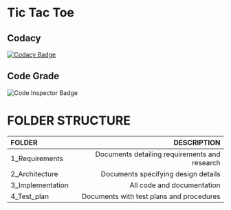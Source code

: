 # Tic Tac Toe
## Codacy
[![Codacy Badge](https://app.codacy.com/project/badge/Grade/2cd80779fd294e6c90c6c883725a3a0b)](https://www.codacy.com/gh/grautela678/M1_game_tic_tac_toe/dashboard?utm_source=github.com&amp;utm_medium=referral&amp;utm_content=grautela678/M1_game_tic_tac_toe&amp;utm_campaign=Badge_Grade)
## Code Grade
![Code Inspector Badge](https://api.codiga.io/project/29900/status/svg)

# FOLDER STRUCTURE
| FOLDER | DESCRIPTION |
| :---        |        ---: |
|1_Requirements   | Documents detailing requirements and research   | 
| 2_Architecture | Documents specifying design details   | 
| 3_Implementation   | All code and documentation | 
| 4_Test_plan  | Documents with test plans and procedures  | 
